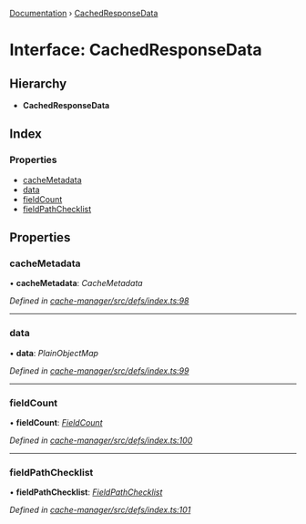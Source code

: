 [Documentation](../README.md) › [CachedResponseData](cachedresponsedata.md)

# Interface: CachedResponseData

## Hierarchy

* **CachedResponseData**

## Index

### Properties

* [cacheMetadata](cachedresponsedata.md#cachemetadata)
* [data](cachedresponsedata.md#data)
* [fieldCount](cachedresponsedata.md#fieldcount)
* [fieldPathChecklist](cachedresponsedata.md#fieldpathchecklist)

## Properties

###  cacheMetadata

• **cacheMetadata**: *CacheMetadata*

*Defined in [cache-manager/src/defs/index.ts:98](https://github.com/badbatch/graphql-box/blob/892c06a/packages/cache-manager/src/defs/index.ts#L98)*

___

###  data

• **data**: *PlainObjectMap*

*Defined in [cache-manager/src/defs/index.ts:99](https://github.com/badbatch/graphql-box/blob/892c06a/packages/cache-manager/src/defs/index.ts#L99)*

___

###  fieldCount

• **fieldCount**: *[FieldCount](fieldcount.md)*

*Defined in [cache-manager/src/defs/index.ts:100](https://github.com/badbatch/graphql-box/blob/892c06a/packages/cache-manager/src/defs/index.ts#L100)*

___

###  fieldPathChecklist

• **fieldPathChecklist**: *[FieldPathChecklist](../README.md#fieldpathchecklist)*

*Defined in [cache-manager/src/defs/index.ts:101](https://github.com/badbatch/graphql-box/blob/892c06a/packages/cache-manager/src/defs/index.ts#L101)*
